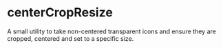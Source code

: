 centerCropResize
================

A small utility to take non-centered transparent icons and ensure they are cropped, centered and set to a specific size.
